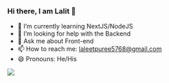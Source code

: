 ### Hi there, I am Lalit 👋

- 🌱 I’m currently learning NextJS/NodeJS
- 🤔 I’m looking for help with the Backend
- 💬 Ask me about Front-end
- 📫 How to reach me: laleetpuree5768@gmail.com
- 😄 Pronouns: He/His


<img src="https://github-readme-stats.vercel.app/api?username=laleet008&&show_icons=true&title_color=ffffff&icon_color=bb2acf&text_color=daf7dc&bg_color=002699" />

